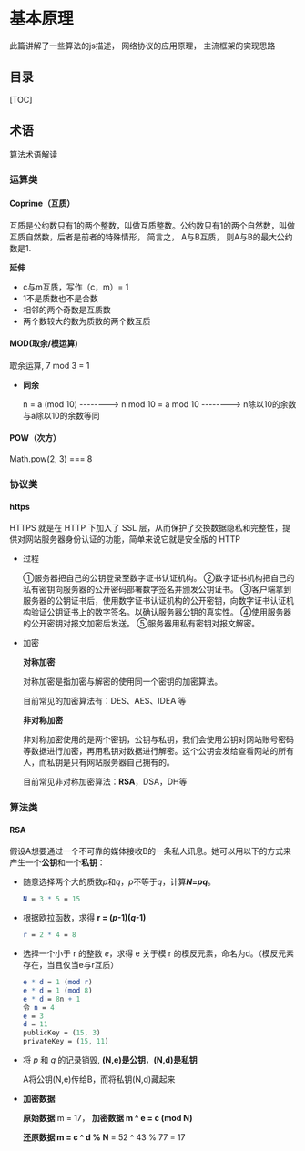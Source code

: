 # 基本原理

此篇讲解了一些算法的js描述， 网络协议的应用原理， 主流框架的实现思路



## 目录

[TOC]







## 术语

算法术语解读



### 运算类

#### Coprime（互质）

互质是公约数只有1的两个整数，叫做互质整数。公约数只有1的两个自然数，叫做互质自然数，后者是前者的特殊情形， 简言之， A与B互质， 则A与B的最大公约数是1. 

**延伸**

* c与m互质，写作（c，m）= 1
* 1不是质数也不是合数
* 相邻的两个奇数是互质数
* 两个数较大的数为质数的两个数互质



#### MOD(取余/模运算)

取余运算, 7 mod 3 = 1

* **同余**

  n = a (mod 10)  --------> n mod 10 = a mod 10 --------> n除以10的余数与a除以10的余数等同



#### POW（次方）

Math.pow(2, 3) === 8







### 协议类

#### https

HTTPS 就是在 HTTP 下加入了 SSL 层，从而保护了交换数据隐私和完整性，提供对网站服务器身份认证的功能，简单来说它就是安全版的 HTTP

* 过程

  ①服务器把自己的公钥登录至数字证书认证机构。
  ②数字证书机构把自己的私有密钥向服务器的公开密码部署数字签名并颁发公钥证书。
  ③客户端拿到服务器的公钥证书后，使用数字证书认证机构的公开密钥，向数字证书认证机构验证公钥证书上的数字签名。以确认服务器公钥的真实性。
  ④使用服务器的公开密钥对报文加密后发送。
  ⑤服务器用私有密钥对报文解密。

* 加密

  **对称加密**

  对称加密是指加密与解密的使用同一个密钥的加密算法。

  目前常见的加密算法有：DES、AES、IDEA 等

  **非对称加密**

  非对称加密使用的是两个密钥，公钥与私钥，我们会使用公钥对网站账号密码等数据进行加密，再用私钥对数据进行解密。这个公钥会发给查看网站的所有人，而私钥是只有网站服务器自己拥有的。

  目前常见非对称加密算法：**RSA**，DSA，DH等








### 算法类

#### RSA

假设A想要通过一个不可靠的媒体接收B的一条私人讯息。她可以用以下的方式来产生一个**公钥**和一个**私钥**：

* 随意选择两个大的质数*p*和*q*，*p*不等于*q*，计算***N*=*pq***。

  ```mathematica
  N = 3 * 5 = 15
  ```

* 根据欧拉函数，求得 **r = (*p*-1)(*q*-1)**

  ```mathematica
  r = 2 * 4 = 8
  ```

* 选择一个小于 r 的整数 *e*，求得 e 关于模 r 的模反元素，命名为d。（模反元素存在，当且仅当e与r互质）

  ```mathematica
  e * d = 1 (mod r)
  e * d = 1 (mod 8)
  e * d = 8n + 1
  令 n = 4
  e = 3
  d = 11
  publicKey = (15, 3)
  privateKey = (15, 11)
  ```

* 将 *p* 和 *q* 的记录销毁, **(N,e)是公钥**，**(N,d)是私钥**

  A将公钥(N,e)传给B，而将私钥(N,d)藏起来

* **加密数据**

  **原始数据** m = 17， **加密数据 m ^ e = c (mod N)** 

  **还原数据 m = c ^ d % N** = 52 ^ 43 % 77 = 17 